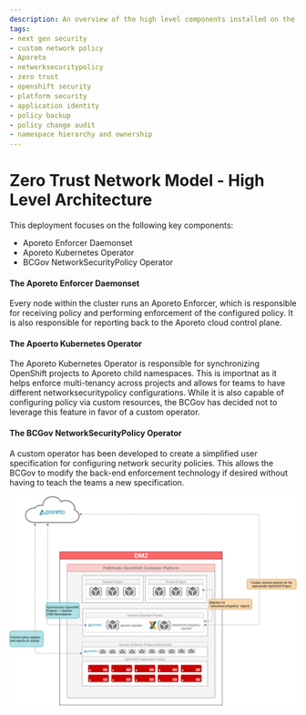 ```yaml
---
description: An overview of the high level components installed on the BC Gov's Openshift platform as part of the Zero-Trust Security Model implementation.
tags:
- next gen security
- custom network policy
- Aporeto
- networksecuritypolicy
- zero trust
- openshift security
- platform security
- application identity
- policy backup
- policy change audit
- namespace hierarchy and ownership
---
```


# Zero Trust Network Model - High Level Architecture
This deployment focuses on the following key components: 
- Aporeto Enforcer Daemonset
- Aporeto Kubernetes Operator
- BCGov NetworkSecurityPolicy Operator

#### The Aporeto Enforcer Daemonset
Every node within the cluster runs an Aporeto Enforcer, which is responsible for receiving policy and performing enforcement of the configured policy. It is also responsible for reporting back to the Aporeto cloud control plane. 

#### The Apoerto Kubernetes Operator
The Aporeto Kubernetes Operator is responsible for synchronizing OpenShift projects to Aporeto child namespaces. This is importnat as it helps enforce multi-tenancy across projects  and allows for teams to have different networksecuritypolicy configurations. While it is also capable of configuring policy via custom resources, the BCGov has decided not to leverage this feature in favor of a custom operator. 

#### The BCGov NetworkSecurityPolicy Operator
A custom operator has been developed to create a simplified user specification for configuring network security policies. This allows the BCGov to modify the back-end enforcement technology if desired without having to teach the teams a new specification.

![](./assets/bcgov-aporeto-high-level.png)
